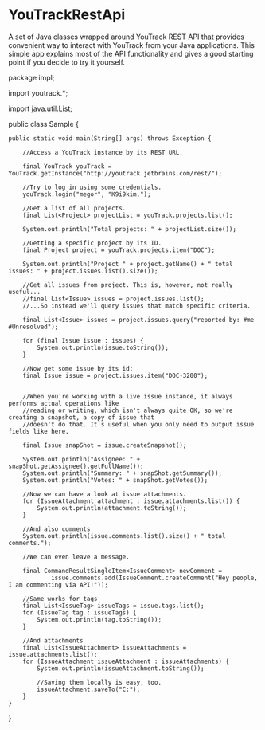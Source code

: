 YouTrackRestApi
===============

A set of Java classes wrapped around YouTrack REST API that provides convenient way to interact with YouTrack from your Java applications. This simple app explains most of the API functionality and gives a good starting point if you decide to try it yourself.

package impl;

import youtrack.*;

import java.util.List;

public class Sample {

    public static void main(String[] args) throws Exception {

        //Access a YouTrack instance by its REST URL.

        final YouTrack youTrack = YouTrack.getInstance("http://youtrack.jetbrains.com/rest/");

        //Try to log in using some credentials.
        youTrack.login("megor", "K9i9kim,");

        //Get a list of all projects.
        final List<Project> projectList = youTrack.projects.list();

        System.out.println("Total projects: " + projectList.size());

        //Getting a specific project by its ID.
        final Project project = youTrack.projects.item("DOC");

        System.out.println("Project " + project.getName() + " total issues: " + project.issues.list().size());

        //Get all issues from project. This is, however, not really useful...
        //final List<Issue> issues = project.issues.list();
        //...So instead we'll query issues that match specific criteria.

        final List<Issue> issues = project.issues.query("reported by: #me #Unresolved");

        for (final Issue issue : issues) {
            System.out.println(issue.toString());
        }

        //Now get some issue by its id:
        final Issue issue = project.issues.item("DOC-3200");


        //When you're working with a live issue instance, it always performs actual operations like
        //reading or writing, which isn't always quite OK, so we're creating a snapshot, a copy of issue that
        //doesn't do that. It's useful when you only need to output issue fields like here.

        final Issue snapShot = issue.createSnapshot();

        System.out.println("Assignee: " + snapShot.getAssignee().getFullName());
        System.out.println("Summary: " + snapShot.getSummary());
        System.out.println("Votes: " + snapShot.getVotes());

        //Now we can have a look at issue attachments.
        for (IssueAttachment attachment : issue.attachments.list()) {
            System.out.println(attachment.toString());
        }

        //And also comments
        System.out.println(issue.comments.list().size() + " total comments.");

        //We can even leave a message.

        final CommandResultSingleItem<IssueComment> newComment =
                issue.comments.add(IssueComment.createComment("Hey people, I am commenting via API!"));

        //Same works for tags
        final List<IssueTag> issueTags = issue.tags.list();
        for (IssueTag tag : issueTags) {
            System.out.println(tag.toString());
        }

        //And attachments
        final List<IssueAttachment> issueAttachments = issue.attachments.list();
        for (IssueAttachment issueAttachment : issueAttachments) {
            System.out.println(issueAttachment.toString());

            //Saving them locally is easy, too.
            issueAttachment.saveTo("C:");
        }
    }
}
